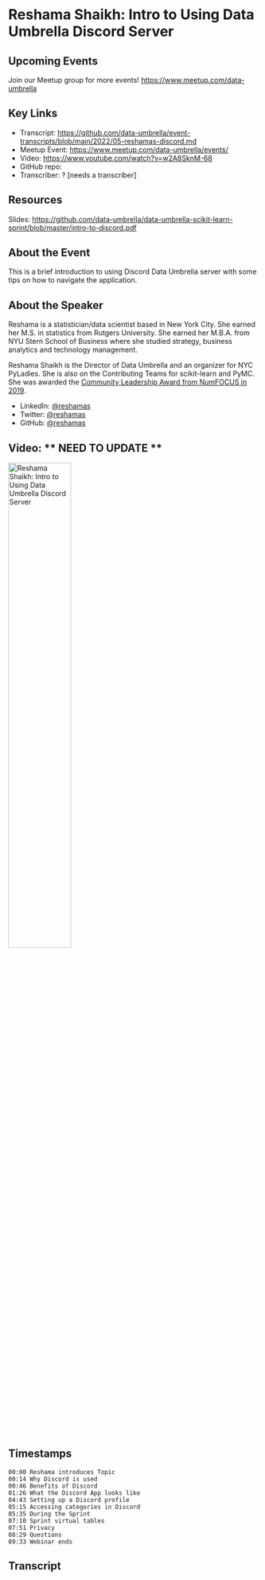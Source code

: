 # Reshama Shaikh: Intro to Using Data Umbrella Discord Server

## Upcoming Events
Join our Meetup group for more events!
https://www.meetup.com/data-umbrella

## Key Links
- Transcript:  https://github.com/data-umbrella/event-transcripts/blob/main/2022/05-reshamas-discord.md
- Meetup Event: https://www.meetup.com/data-umbrella/events/ 
- Video: https://www.youtube.com/watch?v=w2A8SknM-68
- GitHub repo:  
- Transcriber:  ? [needs a transcriber]

## Resources
Slides: https://github.com/data-umbrella/data-umbrella-scikit-learn-sprint/blob/master/intro-to-discord.pdf

## About the Event
This is a brief introduction to using Discord Data Umbrella server with some tips on how to navigate the application.

## About the Speaker
Reshama is a statistician/data scientist based in New York City. She earned her M.S. in statistics from Rutgers University. She earned her M.B.A. from NYU Stern School of Business where she studied strategy, business analytics and technology management.  

Reshama Shaikh is the Director of Data Umbrella and an organizer for NYC PyLadies. She is also on the Contributing Teams for scikit-learn and PyMC.  She was awarded the [Community Leadership Award from NumFOCUS in 2019](https://reshamas.github.io/on-receiving-2019-community-leadership-award-from-numfocus/).

- LinkedIn: [@reshamas](https://www.linkedin.com/in/reshamas/)
- Twitter: [@reshamas](https://twitter.com/reshamas)
- GitHub: [@reshamas](https://github.com/reshamas)

## Video:  ** NEED TO UPDATE **
<a href="http://www.youtube.com/watch?feature=player_embedded&v=w2A8SknM-68" target="_blank"><img src="http://img.youtube.com/vi/w2A8SknM-68/0.jpg"
alt="Reshama Shaikh: Intro to Using Data Umbrella Discord Server" width="50%" /></a>


## Timestamps
```text
00:00 Reshama introduces Topic
00:14 Why Discord is used
00:46 Benefits of Discord
01:26 What the Discord App looks like
04:43 Setting up a Discord profile
05:15 Accessing categories in Discord
05:35 During the Sprint 
07:10 Sprint virtual tables
07:51 Privacy
08:29 Questions
09:33 Webinar ends

```

## Transcript
